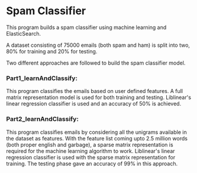 # Spam Classifier
This program builds a spam classifier using machine learning and ElasticSearch.

A dataset consisting of 75000 emails (both spam and ham) is split into two, 80% for training and 20% for testing.

Two different approaches are followed to build the spam classifier model.

### Part1_learnAndClassify:
This program classifies the emails based on user defined features.
A full matrix representation model is used for both training and testing.
Liblinear's linear regression classifier is used and an accuracy of 50% is achieved.


### Part2_learnAndClassify:
This program classifies emails by considering all the unigrams available in the dataset as features.
With the feature list coming upto 2.5 million words (both proper english and garbage), 
a sparse matrix representation is required for the machine learning algorithm to work.
Liblinear's linear regression classifier is used with the sparse matrix representation for training. 
The testing phase gave an accuracy of 99% in this approach.